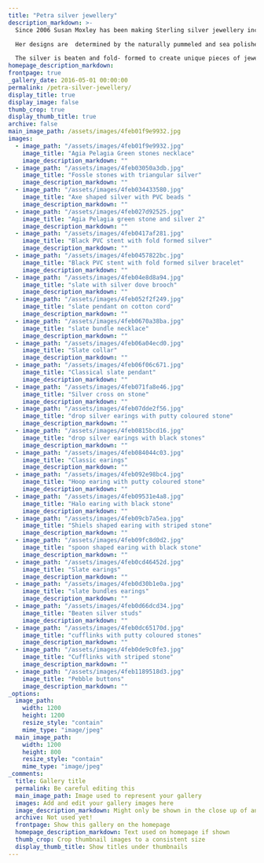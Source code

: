 ```yaml
---
title: "Petra silver jewellery"
description_markdown: >-
  Since 2006 Susan Moxley has been making Sterling silver jewellery incorporating beach pebbles, slate and pummice from Greece.

  Her designs are  determined by the naturally pummeled and sea polished pebbles which she carefully selects and matches. 

  The silver is beaten and fold- formed to create unique pieces of jewelley that speak with the same voice as her two dimentional work.
homepage_description_markdown: 
frontpage: true
_gallery_date: 2016-05-01 00:00:00
permalink: /petra-silver-jewellery/
display_title: true
display_image: false
thumb_crop: true
display_thumb_title: true
archive: false
main_image_path: /assets/images/4feb01f9e9932.jpg
images:
  - image_path: "/assets/images/4feb01f9e9932.jpg"
    image_title: "Agia Pelagia Green stones necklace"
    image_description_markdown: ""
  - image_path: "/assets/images/4feb03050a3db.jpg"
    image_title: "Fossle stones with triangular silver"
    image_description_markdown: ""
  - image_path: "/assets/images/4feb034433580.jpg"
    image_title: "Axe shaped silver with PVC beads "
    image_description_markdown: ""
  - image_path: "/assets/images/4feb027d92525.jpg"
    image_title: "Agia Pelagia green stone and silver 2"
    image_description_markdown: ""
  - image_path: "/assets/images/4feb0417af281.jpg"
    image_title: "Black PVC stent with fold formed silver"
    image_description_markdown: ""
  - image_path: "/assets/images/4feb0457822bc.jpg"
    image_title: "Black PVC stent with fold formed silver bracelet"
    image_description_markdown: ""
  - image_path: "/assets/images/4feb04e8d8a94.jpg"
    image_title: "slate with silver dove brooch"
    image_description_markdown: ""
  - image_path: "/assets/images/4feb052f2f249.jpg"
    image_title: "slate pendant on cotton cord"
    image_description_markdown: ""
  - image_path: "/assets/images/4feb0670a38ba.jpg"
    image_title: "slate bundle necklace"
    image_description_markdown: ""
  - image_path: "/assets/images/4feb06a04ecd0.jpg"
    image_title: "Slate collar"
    image_description_markdown: ""
  - image_path: "/assets/images/4feb06f06c671.jpg"
    image_title: "Classical slate pendant"
    image_description_markdown: ""
  - image_path: "/assets/images/4feb071fa8e46.jpg"
    image_title: "Silver cross on stone"
    image_description_markdown: ""
  - image_path: "/assets/images/4feb07dde2f56.jpg"
    image_title: "drop silver earings with putty coloured stone"
    image_description_markdown: ""
  - image_path: "/assets/images/4feb0815bcd16.jpg"
    image_title: "drop silver earings with black stones"
    image_description_markdown: ""
  - image_path: "/assets/images/4feb084044c03.jpg"
    image_title: "Classic earings"
    image_description_markdown: ""
  - image_path: "/assets/images/4feb092e98bc4.jpg"
    image_title: "Hoop earing with putty coloured stone"
    image_description_markdown: ""
  - image_path: "/assets/images/4feb09531e4a8.jpg"
    image_title: "Halo earing with black stone"
    image_description_markdown: ""
  - image_path: "/assets/images/4feb09cb7a5ea.jpg"
    image_title: "Shiels shaped earing with striped stone"
    image_description_markdown: ""
  - image_path: "/assets/images/4feb09fc8d0d2.jpg"
    image_title: "spoon shaped earing with black stone"
    image_description_markdown: ""
  - image_path: "/assets/images/4feb0cd46452d.jpg"
    image_title: "Slate earings"
    image_description_markdown: ""
  - image_path: "/assets/images/4feb0d30b1e0a.jpg"
    image_title: "slate bundles earings"
    image_description_markdown: ""
  - image_path: "/assets/images/4feb0d66dcd34.jpg"
    image_title: "Beaten silver studs"
    image_description_markdown: ""
  - image_path: "/assets/images/4feb0dc65170d.jpg"
    image_title: "cufflinks with putty coloured stones"
    image_description_markdown: ""
  - image_path: "/assets/images/4feb0de9c0fe3.jpg"
    image_title: "Cufflinks with striped stone"
    image_description_markdown: ""
  - image_path: "/assets/images/4feb1189518d3.jpg"
    image_title: "Pebble buttons"
    image_description_markdown: ""
_options:
  image_path:
    width: 1200
    height: 1200
    resize_style: "contain"
    mime_type: "image/jpeg"
  main_image_path:
    width: 1200
    height: 800
    resize_style: "contain"
    mime_type: "image/jpeg"
_comments:
  title: Gallery title
  permalink: Be careful editing this
  main_image_path: Image used to represent your gallery
  images: Add and edit your gallery images here
  image_description_markdown: Might only be shown in the close up of an image
  archive: Not used yet!
  frontpage: Show this gallery on the homepage
  homepage_description_markdown: Text used on homepage if shown
  thumb_crop: Crop thumbnail images to a consistent size
  display_thumb_title: Show titles under thumbnails
---
```

